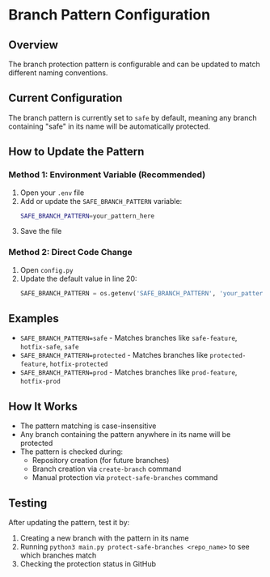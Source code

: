 # Branch Pattern Configuration

## Overview

The branch protection pattern is configurable and can be updated to match different naming conventions.

## Current Configuration

The branch pattern is currently set to `safe` by default, meaning any branch containing "safe" in its name will be automatically protected.

## How to Update the Pattern

### Method 1: Environment Variable (Recommended)

1. Open your `.env` file
2. Add or update the `SAFE_BRANCH_PATTERN` variable:
   ```bash
   SAFE_BRANCH_PATTERN=your_pattern_here
   ```
3. Save the file

### Method 2: Direct Code Change

1. Open `config.py`
2. Update the default value in line 20:
   ```python
   SAFE_BRANCH_PATTERN = os.getenv('SAFE_BRANCH_PATTERN', 'your_pattern_here').lower()
   ```

## Examples

- `SAFE_BRANCH_PATTERN=safe` - Matches branches like `safe-feature`, `hotfix-safe`, `safe`
- `SAFE_BRANCH_PATTERN=protected` - Matches branches like `protected-feature`, `hotfix-protected`
- `SAFE_BRANCH_PATTERN=prod` - Matches branches like `prod-feature`, `hotfix-prod`

## How It Works

- The pattern matching is case-insensitive
- Any branch containing the pattern anywhere in its name will be protected
- The pattern is checked during:
  - Repository creation (for future branches)
  - Branch creation via `create-branch` command
  - Manual protection via `protect-safe-branches` command

## Testing

After updating the pattern, test it by:

1. Creating a new branch with the pattern in its name
2. Running `python3 main.py protect-safe-branches <repo_name>` to see which branches match
3. Checking the protection status in GitHub
